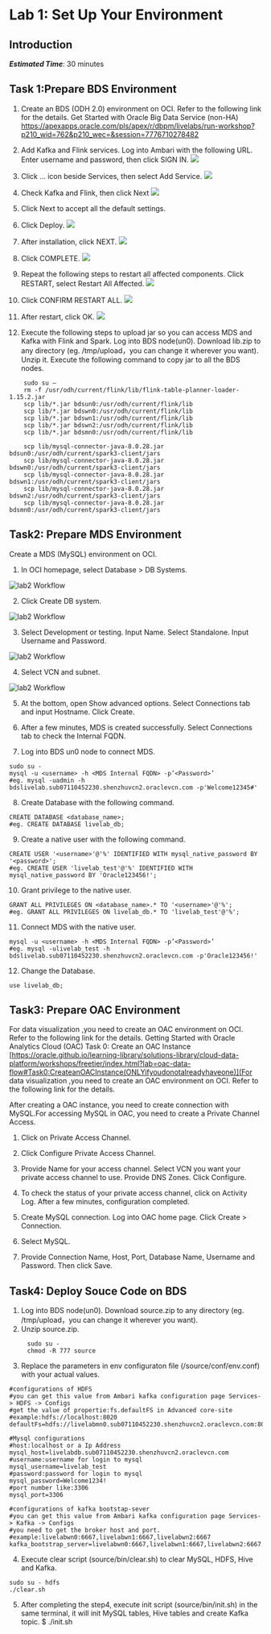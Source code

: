 # Lab 1: Set Up Your Environment

## Introduction



***Estimated Time***: 30 minutes

## Task 1:Prepare BDS Environment
1.	Create an BDS (ODH 2.0) environment on OCI. Refer to the following link for the details.
Get Started with Oracle Big Data Service (non-HA)
[https://apexapps.oracle.com/pls/apex/r/dbpm/livelabs/run-workshop?p210_wid=762&p210_wec=&session=7776710278482
]()

2.  Add Kafka and Flink services. Log into Ambari with the following URL. Enter username and password, then click SIGN IN.
   ![](C:\Users\xuyxie\Desktop\project\analytics-ai\big-data\analyze-iot-car\workshops\freetier\images\01_lab1_task1_step2.png)
3.  Click … icon beside Services, then select Add Service.
![](C:\Users\xuyxie\Desktop\project\analytics-ai\big-data\analyze-iot-car\workshops\freetier\images\01_lab1_task1_step3.png)
4.  Check Kafka and Flink, then click Next
![](C:\Users\xuyxie\Desktop\project\analytics-ai\big-data\analyze-iot-car\workshops\freetier\images\01_lab1_task1_step4.png)
5.  Click Next to accept all the default settings.
6.  Click Deploy.
![](C:\Users\xuyxie\Desktop\project\analytics-ai\big-data\analyze-iot-car\workshops\freetier\images\01_lab1_task1_step6.png)
7.  After installation, click NEXT.
![](C:\Users\xuyxie\Desktop\project\analytics-ai\big-data\analyze-iot-car\workshops\freetier\images\01_lab1_task1_step7.png)
8.  Click COMPLETE.
![](C:\Users\xuyxie\Desktop\project\analytics-ai\big-data\analyze-iot-car\workshops\freetier\images\01_lab1_task1_step8.png)
9.  Repeat the following steps to restart all affected components. Click RESTART, select Restart All Affected.
![](C:\Users\xuyxie\Desktop\project\analytics-ai\big-data\analyze-iot-car\workshops\freetier\images\01_lab1_task1_step9.png)
10. Click CONFIRM RESTART ALL. 
![](C:\Users\xuyxie\Desktop\project\analytics-ai\big-data\analyze-iot-car\workshops\freetier\images\01_lab1_task1_step10.png)
11. After restart, click OK.
![](C:\Users\xuyxie\Desktop\project\analytics-ai\big-data\analyze-iot-car\workshops\freetier\images\01_lab1_task1_step11.png)
12. Execute the following steps to upload jar so you can access MDS and Kafka with Flink and Spark.
    Log into BDS node(un0). Download lib.zip to any directory (eg. /tmp/upload，you can change it wherever you want). Unzip it.
    Execute the following command to copy jar to all the BDS nodes.
```    
    sudo su –
    rm -f /usr/odh/current/flink/lib/flink-table-planner-loader-1.15.2.jar
    scp lib/*.jar bdsun0:/usr/odh/current/flink/lib
    scp lib/*.jar bdswn0:/usr/odh/current/flink/lib
    scp lib/*.jar bdswn1:/usr/odh/current/flink/lib
    scp lib/*.jar bdswn2:/usr/odh/current/flink/lib
    scp lib/*.jar bdsmn0:/usr/odh/current/flink/lib

    scp lib/mysql-connector-java-8.0.28.jar bdsun0:/usr/odh/current/spark3-client/jars
    scp lib/mysql-connector-java-8.0.28.jar bdswn0:/usr/odh/current/spark3-client/jars
    scp lib/mysql-connector-java-8.0.28.jar bdswn1:/usr/odh/current/spark3-client/jars
    scp lib/mysql-connector-java-8.0.28.jar bdswn2:/usr/odh/current/spark3-client/jars
    scp lib/mysql-connector-java-8.0.28.jar bdsmn0:/usr/odh/current/spark3-client/jars
 ```

## Task2: Prepare MDS Environment
Create a MDS (MySQL) environment on OCI.
1. In OCI homepage, select Database > DB Systems.

![lab2 Workflow](/analytics-ai/big-data/analyze-iot-car/workshops/freetier/images/02_lab2_1.png)

2. Click Create DB system.

![lab2 Workflow](/analytics-ai/big-data/analyze-iot-car/workshops/freetier/images/02_lab2_2.png)

3. Select Development or testing. Input Name. Select Standalone. Input Username and Password.

![lab2 Workflow](/analytics-ai/big-data/analyze-iot-car/workshops/freetier/images/02_lab2_3.png)

4. Select VCN and subnet.

![lab2 Workflow](/analytics-ai/big-data/analyze-iot-car/workshops/freetier/images/02_lab2_4.png)

5. At the bottom, open Show advanced options. Select Connections tab and input Hostname. Click Create.

6. After a few minutes, MDS is created successfully. Select Connections tab to check the Internal FQDN.

7. Log into BDS un0 node to connect MDS.
 ```
 sudo su -
mysql -u <username> -h <MDS Internal FQDN> -p’<Password>’
#eg. mysql -uadmin -h bdslivelab.sub07110452230.shenzhuvcn2.oraclevcn.com -p'Welcome12345#'
 ```
8. Create Database with the following command.
 ```
CREATE DATABASE <database_name>;
#eg. CREATE DATABASE livelab_db;
 ```
9. Create a native user with the following command.
 ```
CREATE USER '<username>'@'%' IDENTIFIED WITH mysql_native_password BY '<password>';
#eg. CREATE USER 'livelab_test'@'%' IDENTIFIED WITH mysql_native_password BY 'Oracle123456!';
 ```
10.	Grant privilege to the native user.
 ```
GRANT ALL PRIVILEGES ON <database_name>.* TO '<username>'@'%';
#eg. GRANT ALL PRIVILEGES ON livelab_db.* TO 'livelab_test'@'%';
 ```
11.	Connect MDS with the native user.
 ```
mysql -u <username> -h <MDS Internal FQDN> -p’<Password>’
#eg. mysql -ulivelab_test -h bdslivelab.sub07110452230.shenzhuvcn2.oraclevcn.com -p'Oracle123456!'
 ```
12. Change the Database.
 ```
use livelab_db;
 ```
## Task3: Prepare OAC Environment
For data visualization ,you need to create an OAC environment on OCI. Refer to the following link for the details.
Getting Started with Oracle Analytics Cloud (OAC)
Task 0: Create an OAC Instance
[https://oracle.github.io/learning-library/solutions-library/cloud-data-platform/workshops/freetier/index.html?lab=oac-data-flow#Task0:CreateanOACInstance(ONLYifyoudonotalreadyhaveone)](For data visualization ,you need to create an OAC environment on OCI. Refer to the following link for the details.

After creating a OAC instance, you need to create connection with MySQL.For accessing MySQL in OAC, you need to create a Private Channel Access.

1.	Click on Private Access Channel.

2.	Click Configure Private Access Channel.

3.	Provide Name for your access channel. Select VCN you want your private access channel to use. Provide DNS Zones. Click Configure.

4.	 To check the status of your private access channel, click on Activity Log. After a few minutes, configuration completed.

5.	Create MySQL connection. Log into OAC home page. Click Create > Connection.

6.	Select MySQL.

7.	Provide Connection Name, Host, Port, Database Name, Username and Password. Then click Save.


## Task4: Deploy Souce Code on BDS
1.	Log into BDS node(un0). Download source.zip to any directory (eg. /tmp/upload，you can change it wherever you want).
2.	Unzip source.zip.
 ```
      sudo su -
      chmod -R 777 source
 ```
3.	Replace the parameters in env configuraton file (/source/conf/env.conf) with your actual values.
 ```
#configurations of HDFS
#you can get this value from Ambari kafka configuration page Services-> HDFS -> Configs
#get the value of propertie:fs.defaultFS in Advanced core-site
#example:hdfs://localhost:8020
defaultFs=hdfs://livelabmn0.sub07110452230.shenzhuvcn2.oraclevcn.com:8020

#Mysql configurations
#host:localhost or a Ip Address
mysql_host=livelabdb.sub07110452230.shenzhuvcn2.oraclevcn.com
#username:username for login to mysql
mysql_username=livelab_test
#password:password for login to mysql
mysql_password=Welcome1234!
#port number like:3306
mysql_port=3306

#configurations of kafka bootstap-sever
#you can get this value from Ambari kafka configuration page Services-> Kafka -> Configs
#you need to get the broker host and port.
#example:livelabwn0:6667,livelabwn1:6667,livelabwn2:6667
kafka_bootstrap_server=livelabwn0:6667,livelabwn1:6667,livelabwn2:6667

 ```
4.	Execute clear script (source/bin/clear.sh) to clear MySQL, HDFS, Hive and Kafka.
 ```
sudo su - hdfs
./clear.sh
 ```
5.	After completing the step4, execute init script (source/bin/init.sh) in the same terminal, it will init MySQL tables, Hive tables and create Kafka topic.
      $ ./init.sh